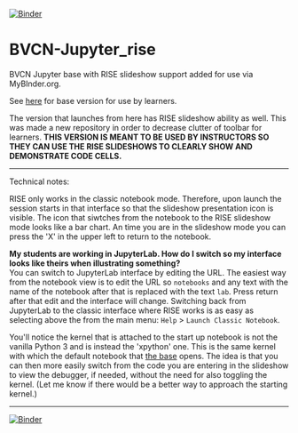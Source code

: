 [![Binder](https://mybinder.org/badge_logo.svg)](https://mybinder.org/v2/gh/fomightez/BVCN-Jupyter_rise/master?filepath=Untitled.ipynb)


# BVCN-Jupyter_rise
BVCN Jupyter base with RISE slideshow support added for use via MyBInder.org.

See [here](https://github.com/fomightez/BVCN-Jupyter_base) for base version for use by learners.

The version that launches from here has RISE slideshow ability as well. This was made a new repository in order to decrease clutter of toolbar for learners. **THIS VERSION IS MEANT TO BE USED BY INSTRUCTORS SO THEY CAN USE THE RISE SLIDESHOWS TO CLEARLY SHOW AND DEMONSTRATE CODE CELLS.**


----

Technical notes:

RISE only works in the classic notebook mode. Therefore, upon launch the session starts in that interface so that the slideshow presentation icon is visible. The icon that siwtches from the notebook to the RISE slideshow mode looks like a bar chart. An time you are in the slideshow mode you can press the 'X' in the upper left to return to the notebook. 

**My students are working in JupyterLab. How do I switch so my interface looks like theirs when illustrating something?**  
You can switch to JupyterLab interface by editing the URL. The easiest way from the notebook view is to edit the URL so `notebooks` and any text with the name of the notebook after that is replaced with the text `lab`. Press return after that edit and the interface will change. Switching back from JupyterLab to the classic interface where RISE works is as easy as selecting above the from the main  menu: `Help` > `Launch Classic Notebook`.

You'll notice the kernel that is attached to the start up notebook is not the vanilla Python 3 and is instead the 'xpython' one. This is the same kernel with which the default notebook that [the base](https://github.com/fomightez/BVCN-Jupyter_base) opens. The idea is that you can then more easily switch from the code you are entering in the slideshow to view the debugger, if needed, without the need for also toggling the kernel. (Let me know if there would be a better way to approach the starting kernel.)

----

[![Binder](https://mybinder.org/badge_logo.svg)](https://mybinder.org/v2/gh/fomightez/BVCN-Jupyter_rise/master?filepath=Untitled.ipynb)

